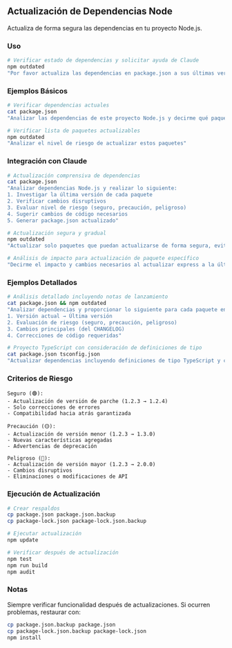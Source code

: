 ## Actualización de Dependencias Node

Actualiza de forma segura las dependencias en tu proyecto Node.js.

### Uso

```bash
# Verificar estado de dependencias y solicitar ayuda de Claude
npm outdated
"Por favor actualiza las dependencias en package.json a sus últimas versiones"
```

### Ejemplos Básicos

```bash
# Verificar dependencias actuales
cat package.json
"Analizar las dependencias de este proyecto Node.js y decirme qué paquetes pueden actualizarse"

# Verificar lista de paquetes actualizables
npm outdated
"Analizar el nivel de riesgo de actualizar estos paquetes"
```

### Integración con Claude

```bash
# Actualización comprensiva de dependencias
cat package.json
"Analizar dependencias Node.js y realizar lo siguiente:
1. Investigar la última versión de cada paquete
2. Verificar cambios disruptivos
3. Evaluar nivel de riesgo (seguro, precaución, peligroso)
4. Sugerir cambios de código necesarios
5. Generar package.json actualizado"

# Actualización segura y gradual
npm outdated
"Actualizar solo paquetes que puedan actualizarse de forma segura, evitando actualizaciones de versión mayor"

# Análisis de impacto para actualización de paquete específico
"Decirme el impacto y cambios necesarios al actualizar express a la última versión"
```

### Ejemplos Detallados

```bash
# Análisis detallado incluyendo notas de lanzamiento
cat package.json && npm outdated
"Analizar dependencias y proporcionar lo siguiente para cada paquete en formato tabla:
1. Versión actual → Última versión
2. Evaluación de riesgo (seguro, precaución, peligroso)
3. Cambios principales (del CHANGELOG)
4. Correcciones de código requeridas"

# Proyecto TypeScript con consideración de definiciones de tipo
cat package.json tsconfig.json
"Actualizar dependencias incluyendo definiciones de tipo TypeScript y crear un plan de actualización que evite errores de tipo"
```

### Criterios de Riesgo

```text
Seguro (🟢):
- Actualización de versión de parche (1.2.3 → 1.2.4)
- Solo correcciones de errores
- Compatibilidad hacia atrás garantizada

Precaución (🟡):
- Actualización de versión menor (1.2.3 → 1.3.0)
- Nuevas características agregadas
- Advertencias de deprecación

Peligroso (🔴):
- Actualización de versión mayor (1.2.3 → 2.0.0)
- Cambios disruptivos
- Eliminaciones o modificaciones de API
```

### Ejecución de Actualización

```bash
# Crear respaldos
cp package.json package.json.backup
cp package-lock.json package-lock.json.backup

# Ejecutar actualización
npm update

# Verificar después de actualización
npm test
npm run build
npm audit
```

### Notas

Siempre verificar funcionalidad después de actualizaciones. Si ocurren problemas, restaurar con:

```bash
cp package.json.backup package.json
cp package-lock.json.backup package-lock.json
npm install
```

